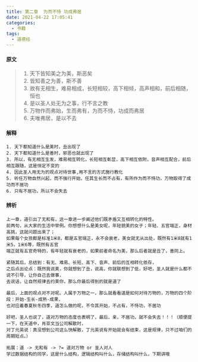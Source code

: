 ```yaml
---
title: 第二章  为而不恃 功成弗居
date: 2021-04-22 17:05:41
categories:
  - 书籍
tags:
  - 道德经
---
```

#### 原文
> 1. 天下皆知美之为美，斯恶矣
> 2. 皆知善之为善，斯不善
> 3. 故有无相生，难易相成，长短相较，高下相倾，高声相和，前后相随，恒也
> 4. 是以圣人处无为之事，行不言之教
> 5. 万物作而弗始，生而弗有，为而不恃，功成而弗居
> 6. 夫唯弗居，是以不去

#### 解释
```
1. 天下都知道什么是美时，丑出现了
2. 天下都知道什么是善时，邪恶也就出现了
3. 所以，有无相互生发，难易相互转化，长短相互彰显，高下相互依附，音声相互配合，前后相互跟随，这是恒定不变的
4. 因此圣人用无为的观点对待世事,用不言的方式施行教化
5. 听任万物自然兴起，而不强行开始，任其生长而不占有，有所作为而不恃功，万物取得了成功而不居功
6. 只有不居功，所以不会失去
```
#### 辨析
```
上一章，道引出了无和有，这一章进一步阐述他们既矛盾又互相转化的特性。
前两句，从大家的生活中举例。你想想什么是美女呢，年轻貌美的女子；年轻、五官端正，身材高挑，这就问题出来了；
如果每个女孩都是标准1米8，都是五官端正，永不会衰老，美女就无从出处，既然有1米8就有1米5，1米6等，既然有五官
端正就有五官奇特的，有年轻就有衰老的，如果前者命名为美，那么后者就是丑了，善同上。

紧随其后，总结到：有无、难易、长短、高下、音声、前后的互相转化依存，
之后点出论点：既然我说美，你就想到了丑，说高，你就联想到了低，好吧，圣人就是什么都不说不引导，让你自己去做事，
去说话，让自然规律去约束你，那么你最后得到的就是道了

最后，上面的观点对不对呢。人属于万物之一，那么就看看道是如何对待万物的，万物的四个阶段：开始-生长-成熟-成果，
也对应着春夏秋冬四季，道怎么做的呢，不令其开始，不占有，不恃功，不居功

好吧，圣人也说了，道对万物的态度也表明了，最后，亲，不居功，就不会失去！！！（顺便提一下，在天道中，肖亚文当公司解散时，
对丁元英说：真没想到公司这么快解散，丁元英说有开始就会有结束，这是规律，只不过咱们的周期短点。）

拓展：道 -> 无和有 -> ?= 道对万物 or 圣人对人
学过数据结构的同学，这是什么结构，逻辑结构叫什么，存储结构叫什么，下期讲哦
```
